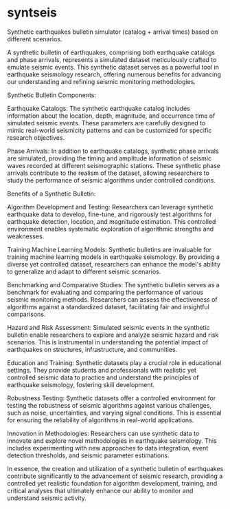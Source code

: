 # syntseis
Synthetic earthquakes bulletin simulator (catalog + arrival times) based on different scenarios.

A synthetic bulletin of earthquakes, comprising both earthquake catalogs and phase arrivals, represents a simulated dataset meticulously crafted to emulate seismic events. This synthetic dataset serves as a powerful tool in earthquake seismology research, offering numerous benefits for advancing our understanding and refining seismic monitoring methodologies.

Synthetic Bulletin Components:

Earthquake Catalogs: The synthetic earthquake catalog includes information about the location, depth, magnitude, and occurrence time of simulated seismic events. These parameters are carefully designed to mimic real-world seismicity patterns and can be customized for specific research objectives.

Phase Arrivals: In addition to earthquake catalogs, synthetic phase arrivals are simulated, providing the timing and amplitude information of seismic waves recorded at different seismographic stations. These synthetic phase arrivals contribute to the realism of the dataset, allowing researchers to study the performance of seismic algorithms under controlled conditions.

Benefits of a Synthetic Bulletin:

Algorithm Development and Testing: Researchers can leverage synthetic earthquake data to develop, fine-tune, and rigorously test algorithms for earthquake detection, location, and magnitude estimation. This controlled environment enables systematic exploration of algorithmic strengths and weaknesses.

Training Machine Learning Models: Synthetic bulletins are invaluable for training machine learning models in earthquake seismology. By providing a diverse yet controlled dataset, researchers can enhance the model's ability to generalize and adapt to different seismic scenarios.

Benchmarking and Comparative Studies: The synthetic bulletin serves as a benchmark for evaluating and comparing the performance of various seismic monitoring methods. Researchers can assess the effectiveness of algorithms against a standardized dataset, facilitating fair and insightful comparisons.

Hazard and Risk Assessment: Simulated seismic events in the synthetic bulletin enable researchers to explore and analyze seismic hazard and risk scenarios. This is instrumental in understanding the potential impact of earthquakes on structures, infrastructure, and communities.

Education and Training: Synthetic datasets play a crucial role in educational settings. They provide students and professionals with realistic yet controlled seismic data to practice and understand the principles of earthquake seismology, fostering skill development.

Robustness Testing: Synthetic datasets offer a controlled environment for testing the robustness of seismic algorithms against various challenges, such as noise, uncertainties, and varying signal conditions. This is essential for ensuring the reliability of algorithms in real-world applications.

Innovation in Methodologies: Researchers can use synthetic data to innovate and explore novel methodologies in earthquake seismology. This includes experimenting with new approaches to data integration, event detection thresholds, and seismic parameter estimations.

In essence, the creation and utilization of a synthetic bulletin of earthquakes contribute significantly to the advancement of seismic research, providing a controlled yet realistic foundation for algorithm development, training, and critical analyses that ultimately enhance our ability to monitor and understand seismic activity.
